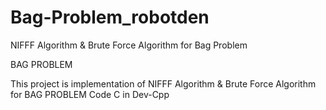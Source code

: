 # Bag-Problem_robotden
NIFFF Algorithm &amp; Brute Force Algorithm for Bag Problem

BAG PROBLEM

This project is implementation of NIFFF Algorithm & Brute Force Algorithm for BAG PROBLEM
Code C in Dev-Cpp
